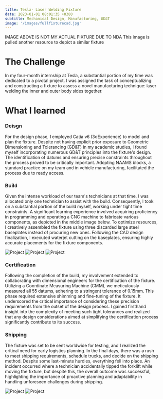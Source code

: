 ```yaml
---
title: Tesla- Laser Welding Fixture
date: 2023-01-01 08:01:35 +0300
subtitle: Mechanical Design, Manufacturing, GD&T
image: '/images/fullfixturecad.jpg'
---
```

IMAGE ABOVE IS NOT MY ACTUAL FIXTURE DUE TO NDA
This image is pulled another resource to depict a similar fixture

# The Challenge
In my four-month internship at Tesla, a substantial portion of my time was dedicated to a pivotal project. I was assigned the task of conceptualizing and constructing a fixture to assess a novel manufacturing technique: laser welding the inner and outer body sides together.

# What I learned
### Deisgn
For the design phase, I employed Catia v6 (3dExperience) to model and plan the fixture. Despite not having explicit prior exposure to Geometric Dimensioning and Tolerancing (GD&T) in my academic studies, I found myself incorporating numerous GD&T principles into the fixture's design. The identification of datums and ensuring precise constraints throughout the process proved to be critically important. Adopting NAAMS blocks, a standard practice on my team and in vehicle manufacturing, facilitated the process due to ready access.


### Build
Given the intense workload of our team's technicians at that time, I was allocated only one technician to assist with the build. Consequently, I took on a substantial portion of the build myself, working under tight time constraints. A significant learning experience involved acquiring proficiency in programming and operating a CNC machine to fabricate various components, as depicted in the middle image below. To optimize resources, I creatively assembled the fixture using three discarded large steel baseplates instead of procuring new ones. Following the CAD design finalization, I executed waterjet cutting on the baseplates, ensuring highly accurate placements for the fixture components.

<div class="gallery-box">
  <div class="gallery">
    <img src="/images/baseplates.jpeg" loading="lazy" alt="Project">
    <img src="/images/cnc.jpeg" loading="lazy" alt="Project">
    <img src="/images/clamps.jpeg" loading="lazy" alt="Project">
  </div>
  <em> <a href="https://unsplash.com/" target="_blank"></a></em>
</div>

### Certification
Following the completion of the build, my involvement extended to collaborating with dimensional engineers for the certification of the fixture. Utilizing a Coordinate Measuring Machine (CMM), we meticulously measured all 55 datums, adhering to a stringent tolerance of 0.15mm. This phase required extensive shimming and fine-tuning of the fixture. It underscored the critical importance of considering these precision requirements from the outset of the design process. I gained firsthand insight into the complexity of meeting such tight tolerances and realized that any design considerations aimed at simplifying the certification process significantly contribute to its success.

### Shipping
The fixture was set to be sent worldwide for testing, and I realized the critical need for early logistics planning. In the final days, there was a rush to meet shipping requirements, schedule trucks, and decide on the shipping method. Despite some last-minute hurdles, everything fell into place. An incident occurred where a technician accidentally tipped the forklift while moving the fixture, but despite this, the overall outcome was successful, highlighting the importance of proactive planning and adaptability in handling unforeseen challenges during shipping.

<div class="gallery-box">
  <div class="gallery">
    <img src="/images/forklift.jpeg" loading="lazy" alt="Project">
    <img src="/images/ontruck.jpg" loading="lazy" alt="Project">
  </div>
  <em> <a href="https://unsplash.com/" target="_blank"></a></em>
</div>